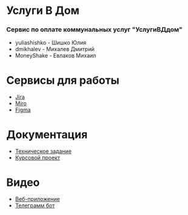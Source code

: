 # Услуги В Дом
### Сервис по оплате коммунальных услуг "УслугиВДдом"

* yuliashishko - Шишко Юлия
* dmikhalev - Михалев Дмитрий
* MoneyShake - Евлаков Михаил

# Сервисы для работы
* [Jira](https://team-1613742229482.atlassian.net/jira/software/projects/MDS/boards/1)
* [Miro](https://miro.com/app/board/o9J_lOSEFVE=/)
* [Figma](https://www.figma.com/file/GBFgLYotUzHEIXUfyqTi0u/TP?node-id=0%3A1)

# Документация
* [Техническое задание](https://github.com/dmikhalev/metering-devices-service/blob/master/Documentation/Technical_task.pdf)
* [Курсовой проект](https://github.com/dmikhalev/metering-devices-service/blob/master/Documentation/Course_project.pdf)

# Видео
* [Веб-приложение](https://github.com/dmikhalev/metering-devices-service/blob/master/videos/web.mkv)
* [Телеграмм бот](https://github.com/dmikhalev/metering-devices-service/blob/master/videos/tg-bot.mp4)

